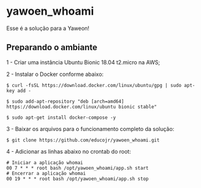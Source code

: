 # yawoen_whoami
Esse é a solução para a Yaweon!

## Preparando o ambiante
1 - Criar uma instância Ubuntu Bionic 18.04 t2.micro na AWS;

2 - Instalar o Docker conforme abaixo:
```
$ curl -fsSL https://download.docker.com/linux/ubuntu/gpg | sudo apt-key add -

$ sudo add-apt-repository "deb [arch=amd64] https://download.docker.com/linux/ubuntu bionic stable"

$ sudo apt-get install docker-compose -y
```
3 - Baixar os arquivos para o funcionamento completo da solução:
```
$ git clone https://github.com/educojr/yawoen_whoami.git
```
4 - Adicionar as linhas abaixo no crontab do root:
```
# Iniciar a aplicação whomai
00 7 * * * root bash /opt/yawoen_whoami/app.sh start
# Encerrar a aplicação whomai
00 19 * * * root bash /opt/yawoen_whoami/app.sh stop
```
